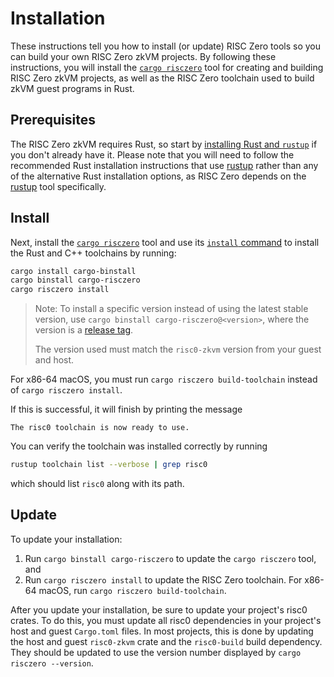 # Installation

These instructions tell you how to install (or update) RISC Zero tools so you
can build your own RISC Zero zkVM projects. By following these instructions, you
will install the [`cargo risczero`][cargo-risczero] tool for creating and
building RISC Zero zkVM projects, as well as the RISC Zero toolchain used to
build zkVM guest programs in Rust.

## Prerequisites

The RISC Zero zkVM requires Rust, so start by [installing Rust and
`rustup`][install-rust] if you don't already have it. Please note that you will
need to follow the recommended Rust installation instructions that use [rustup]
rather than any of the alternative Rust installation options, as RISC Zero
depends on the [rustup] tool specifically.

## Install

Next, install the [`cargo risczero`][cargo-risczero] tool and use its [`install`
command][cargo-risczero] to install the Rust and C++ toolchains by running:

```bash
cargo install cargo-binstall
cargo binstall cargo-risczero
cargo risczero install
```

> Note: To install a specific version instead of using the latest stable version, use `cargo binstall cargo-risczero@<version>`, where the version is a [release tag](https://github.com/risc0/risc0/releases).
>
> The version used must match the `risc0-zkvm` version from your guest and host.

For x86-64 macOS, you must run `cargo risczero build-toolchain` instead of
`cargo risczero install`.

If this is successful, it will finish by printing the message

```text
The risc0 toolchain is now ready to use.
```

You can verify the toolchain was installed correctly by running

```bash
rustup toolchain list --verbose | grep risc0
```

which should list `risc0` along with its path.

## Update

To update your installation:

1. Run `cargo binstall cargo-risczero` to update the `cargo risczero` tool, and
2. Run `cargo risczero install` to update the RISC Zero toolchain. For x86-64
   macOS, run `cargo risczero build-toolchain`.

After you update your installation, be sure to update your project's risc0
crates. To do this, you must update all risc0 dependencies in your project's
host and guest `Cargo.toml` files. In most projects, this is done by updating
the host and guest `risc0-zkvm` crate and the `risc0-build` build dependency.
They should be updated to use the version number displayed by `cargo risczero --version`.

[cargo-risczero]: https://crates.io/crates/cargo-risczero
[install-rust]: https://doc.rust-lang.org/cargo/getting-started/installation.html
[rustup]: https://rustup.rs/
